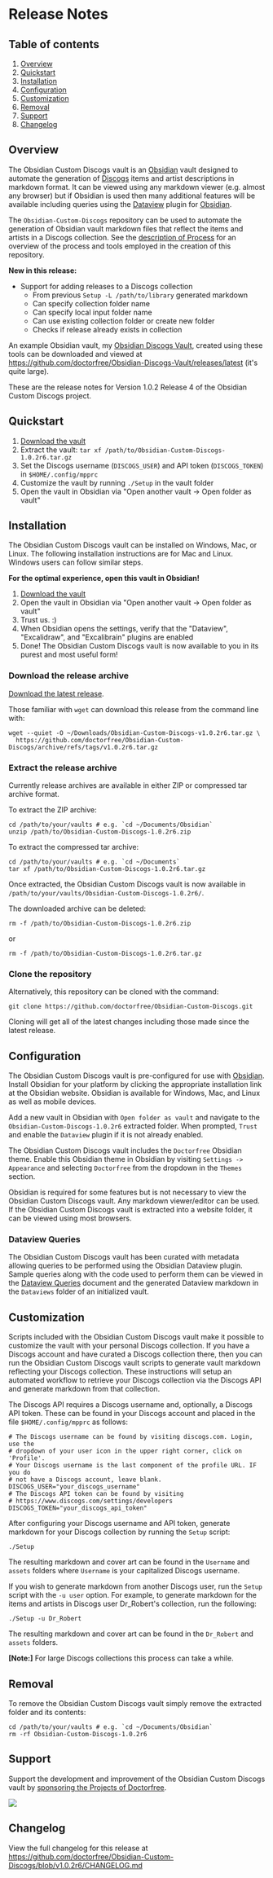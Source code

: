 # Release Notes

## Table of contents

1. [Overview](#overview)
1. [Quickstart](#quickstart)
1. [Installation](#installation)
1. [Configuration](#configuration)
1. [Customization](#customization)
1. [Removal](#removal)
1. [Support](#support)
1. [Changelog](#changelog)

## Overview

The Obsidian Custom Discogs vault is an [Obsidian](https://obsidian.md) vault designed to automate the generation of [Discogs](https://discogs.com) items and artist descriptions in markdown format. It can be viewed using any markdown viewer (e.g. almost any browser) but if Obsidian is used then many additional features will be available including queries using the [Dataview](https://blacksmithgu.github.io/obsidian-dataview/) plugin for [Obsidian](https://obsidian.md/).

The `Obsidian-Custom-Discogs` repository can be used to automate the generation of Obsidian vault markdown files that reflect the items and artists in a Discogs collection. See the [description of Process](https://github.com/doctorfree/Obsidian-Custom-Discogs/Process.md) for an overview of the process and tools employed in the creation of this repository.

**New in this release:**

- Support for adding releases to a Discogs collection
    - From previous `Setup -L /path/to/library` generated markdown
    - Can specify collection folder name 
    - Can specify local input folder name 
    - Can use existing collection folder or create new folder
    - Checks if release already exists in collection

An example Obsidian vault, my [Obsidian Discogs Vault](https://github.com/doctorfree/Obsidian-Discogs-Vault#readme), created using these tools can be downloaded and viewed at https://github.com/doctorfree/Obsidian-Discogs-Vault/releases/latest (it's quite large).

These are the release notes for Version 1.0.2 Release 4 of the Obsidian Custom Discogs project.

## Quickstart

1. [Download the vault](https://github.com/doctorfree/Obsidian-Custom-Discogs/archive/refs/tags/v1.0.2r6.tar.gz)
2. Extract the vault: `tar xf /path/to/Obsidian-Custom-Discogs-1.0.2r6.tar.gz`
3. Set the Discogs username (`DISCOGS_USER`) and API token (`DISCOGS_TOKEN`) in `$HOME/.config/mpprc`
4. Customize the vault by running `./Setup` in the vault folder
5. Open the vault in Obsidian via "Open another vault -> Open folder as vault"

## Installation

The Obsidian Custom Discogs vault can be installed on Windows, Mac, or Linux. The following installation instructions are for Mac and Linux. Windows users can follow similar steps.

**For the optimal experience, open this vault in Obsidian!**

1. [Download the vault](https://github.com/doctorfree/Obsidian-Custom-Discogs/archive/refs/tags/v1.0.2r6.tar.gz)
3. Open the vault in Obsidian via "Open another vault -> Open folder as vault"
4. Trust us. :) 
5. When Obsidian opens the settings, verify that the "Dataview", "Excalidraw", and "Excalibrain" plugins are enabled
6. Done! The Obsidian Custom Discogs vault is now available to you in its purest and most useful form!

### Download the release archive

[Download the latest release](https://github.com/doctorfree/Obsidian-Custom-Discogs/releases/latest).

Those familiar with `wget` can download this release from the command line with:

```shell
wget --quiet -O ~/Downloads/Obsidian-Custom-Discogs-v1.0.2r6.tar.gz \
  https://github.com/doctorfree/Obsidian-Custom-Discogs/archive/refs/tags/v1.0.2r6.tar.gz
```

### Extract the release archive

Currently release archives are available in either ZIP or compressed tar archive format.

To extract the ZIP archive:

```shell
cd /path/to/your/vaults # e.g. `cd ~/Documents/Obsidian`
unzip /path/to/Obsidian-Custom-Discogs-1.0.2r6.zip
```

To extract the compressed tar archive:

```shell
cd /path/to/your/vaults # e.g. `cd ~/Documents`
tar xf /path/to/Obsidian-Custom-Discogs-1.0.2r6.tar.gz
```

Once extracted, the Obsidian Custom Discogs vault is now available in `/path/to/your/vaults/Obsidian-Custom-Discogs-1.0.2r6/`.

The downloaded archive can be deleted:

```shell
rm -f /path/to/Obsidian-Custom-Discogs-1.0.2r6.zip
```

or

```shell
rm -f /path/to/Obsidian-Custom-Discogs-1.0.2r6.tar.gz
```

### Clone the repository

Alternatively, this repository can be cloned with the command:

```console
git clone https://github.com/doctorfree/Obsidian-Custom-Discogs.git
```

Cloning will get all of the latest changes including those made since the latest release.

## Configuration

The Obsidian Custom Discogs vault is pre-configured for use with [Obsidian](https://obsidian.md). Install Obsidian for your platform by clicking the appropriate installation link at the Obsidian website. Obsidian is available for Windows, Mac, and Linux as well as mobile devices.

Add a new vault in Obsidian with `Open folder as vault` and navigate to the `Obsidian-Custom-Discogs-1.0.2r6` extracted folder. When prompted, `Trust` and enable the `Dataview` plugin if it is not already enabled.

The Obsidian Custom Discogs vault includes the `Doctorfree` Obsidian theme. Enable this Obsidian theme in Obsidian by visiting `Settings -> Appearance` and selecting `Doctorfree` from the dropdown in the `Themes` section.

Obsidian is required for some features but is not necessary to view the Obsidian Custom Discogs vault. Any markdown viewer/editor can be used. If the Obsidian Custom Discogs vault is extracted into a website folder, it can be viewed using most browsers.

### Dataview Queries

The Obsidian Custom Discogs vault has been curated with metadata allowing queries to be performed using the Obsidian Dataview plugin. Sample queries along with the code used to perform them can be viewed in the [Dataview Queries](https://github.com/doctorfree/Obsidian-Custom-Discogs/Dataview_Queries.md) document and the generated Dataview markdown in the `Dataviews` folder of an initialized vault.

## Customization

Scripts included with the Obsidian Custom Discogs vault make it possible to customize the vault with your personal Discogs collection. If you have a Discogs account and have curated a Discogs collection there, then you can run the Obsidian Custom Discogs vault scripts to generate vault markdown reflecting your Discogs collection. These instructions will setup an automated workflow to retrieve your Discogs collection via the Discogs API and generate markdown from that collection.

The Discogs API requires a Discogs username and, optionally, a Discogs API token. These can be found in your Discogs account and placed in the file `$HOME/.config/mpprc` as follows:

```shell
# The Discogs username can be found by visiting discogs.com. Login, use the
# dropdown of your user icon in the upper right corner, click on 'Profile'.
# Your Discogs username is the last component of the profile URL. IF you do
# not have a Discogs account, leave blank.
DISCOGS_USER="your_discogs_username"
# The Discogs API token can be found by visiting
# https://www.discogs.com/settings/developers
DISCOGS_TOKEN="your_discogs_api_token"
```

After configuring your Discogs username and API token, generate markdown for your Discogs collection by running the `Setup` script:

```console
./Setup
```

The resulting markdown and cover art can be found in the `Username` and `assets` folders where `Username` is your capitalized Discogs username.

If you wish to generate markdown from another Discogs user, run the `Setup` script with the `-u user` option. For example, to generate markdown for the items and artists in Discogs user Dr_Robert's collection, run the following:

```console
./Setup -u Dr_Robert
```

The resulting markdown and cover art can be found in the `Dr_Robert` and `assets` folders.

**[Note:]** For large Discogs collections this process can take a while.

## Removal

To remove the Obsidian Custom Discogs vault simply remove the extracted folder and its contents:

```shell
cd /path/to/your/vaults # e.g. `cd ~/Documents/Obsidian`
rm -rf Obsidian-Custom-Discogs-1.0.2r6
```

## Support

Support the development and improvement of the Obsidian Custom Discogs vault by [sponsoring the Projects of Doctorfree](https://github.com/sponsors/doctorfree).

<a href="https://www.buymeacoffee.com/doctorfree"><img src="https://img.buymeacoffee.com/button-api/?text=Buy me a coffee&emoji=&slug=doctorfree&button_colour=5F7FFF&font_colour=ffffff&font_family=Lato&outline_colour=000000&coffee_colour=FFDD00"></a>

## Changelog

View the full changelog for this release at https://github.com/doctorfree/Obsidian-Custom-Discogs/blob/v1.0.2r6/CHANGELOG.md
